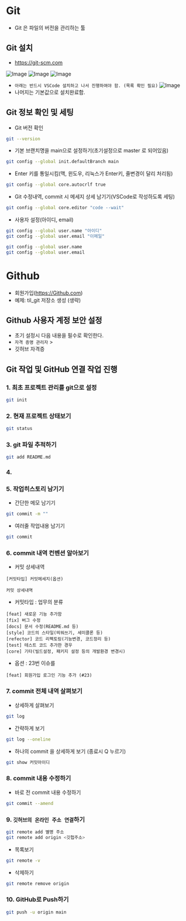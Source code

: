 # Git

- Git 은 파일의 버전을 관리하는 툴

## Git 설치

- https://git-scm.com

![Image](https://github.com/user-attachments/assets/42742a69-2ba6-469b-956e-1137ff057e47)
![Image](https://github.com/user-attachments/assets/bffaebc0-b44c-4551-af96-e80c6a7f9d14)
![Image](https://github.com/user-attachments/assets/49d6cb2b-93d4-4b28-88fb-07f4822de5a0)

- `아래는 반드시 VSCode 설치하고 나서 진행하여야 함. (목록 확인 필요)`
  ![Image](https://github.com/user-attachments/assets/1ee7ca19-cef9-43bb-af0a-cc38444aece7)
- 나머지는 기본값으로 설치완료함.

## 

## Git 정보 확인 및 세팅
- Git 버전 확인
```bash
git --version
```

- 기본 브랜치명을 main으로 설정하기(초기설정으로 master 로 되어있음)
```bash
git config --global init.defaultBranch main
```

- Enter 키를 통일시킴(맥, 윈도우, 리눅스가 Enter키, 줄변경이 달리 처리됨)
```bash
git config --global core.autocrlf true
```

- Git 수정내역, commit 시 메세지 상세 남기기(VSCode로 작성하도록 세팅)
```bash
git config --global core.editor "code --wait"
```

- 사용자 설정(아이디, email)
```bash
git config --global user.name "아이디"
git config --global user.email "이메일"
```

```bash
git config --global user.name
git config --global user.email
```

# Github
- 회원가입(https://Github.com)
- 예제: til_git 저장소 생성 (생략)

## Github 사용자 계정 보안 설정
- 초기 설정시 다음 내용을 필수로 확인한다. 
- `자격 증명 관리자` > 
- 깃허브 자격증

## Git 작업 및 GitHub 연결 작업 진행

### 1. 최초 프로젝트 관리를 git으로 설정
```bash
git init
```

### 2. 현재 프로젝트 상태보기
```bash
git status
```

### 3. git 파일 추적하기
```bash
git add README.md
```

### 4.

### 5. 작업히스토리 남기기
- 간단한 메모 남기기
```bash
git commit -m ""
```
- 여러줄 작업내용 남기기
```bash
git commit
```

### 6. commit 내역 컨벤션 알아보기
- 커밋 상세내역
```
[커밋타입] 커밋메세지(옵션)

커밋 상세내역
```

- 커밋타입 : 업무의 분류
```
[feat] 새로운 기능 추가함
[fix] 버그 수정
[docs] 문서 수정(README.md 등)
[style] 코드의 스타일(띄워쓰기, 세미콜론 등)
[refector] 코드 리펙토링(기능변경, 코드정리 등)
[test] 테스트 코드 추가한 경우
[core] 기타(빌드설정, 패키지 설정 등의 개발환경 변경시)
```

- 옵션 : 23번 이슈를
```
[feat] 회원가입 로그인 기능 추가 (#23)
```

### 7. commit 전체 내역 살펴보기
- 상세하게 살펴보기
```bash
git log
```

- 간략하게 보기
```bash
git log --oneline
```
- 하나의 commit 을 상세하게 보기 (종료시 Q 누르기)

```bash
git show 커밋아이디
```

### 8. commit 내용 수정하기
- 바로 전 commit 내용 수정하기
```bash
git commit --amend
```

### 9. `깃허브의 온라인 주소 연결`하기
```bash
git remote add 별명 주소
git remote add origin <깃헙주소>
```

- 목록보기
```bash
git remote -v
```

- 삭제하기
```bash
git remote remove origin
```

### 10. GitHub로 Push하기
```bash
git push -u origin main
```